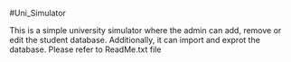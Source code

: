 #Uni_Simulator

This is a simple university simulator where the admin can add, remove or edit the student database.
Additionally, it can import and exprot the database.
Please refer to ReadMe.txt file
